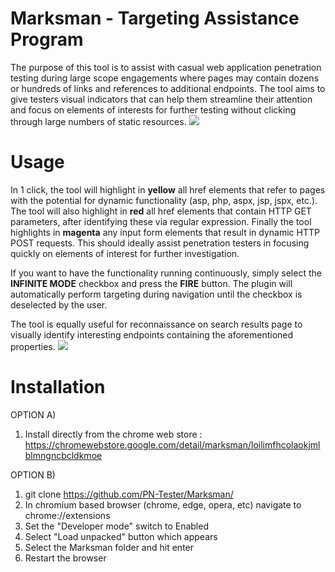 # Marksman - Targeting Assistance Program
The purpose of this tool is to assist with casual web application penetration testing during large scope engagements where pages may contain dozens or hundreds of links and references to additional endpoints. The tool aims to give testers visual indicators that can help them streamline their attention and focus on elements of interests for further testing without clicking through large numbers of static resources.
![](https://github.com/PN-Tester/Marksman/blob/main/MarksmanV3.gif)

# Usage
In 1 click, the tool will highlight in **yellow** all href elements that refer to pages with the potential for dynamic functionality (asp, php, aspx, jsp, jspx, etc.). The tool will also highlight in **red** all href elements that contain HTTP GET parameters, after identifying these via regular expression. Finally the tool highlights in **magenta** any input form elements that result in dynamic HTTP POST requests. This should ideally assist penetration testers in focusing quickly on elements of interest for further investigation.

If you want to have the functionality running continuously, simply select the **INFINITE MODE** checkbox and press the **FIRE** button. The plugin will automatically perform targeting during navigation until the checkbox is deselected by the user. 

The tool is equally useful for reconnaissance on search results page to visually identify interesting endpoints containing the aforementioned properties.
![](https://github.com/PN-Tester/Marksman/blob/main/marksman_google_demo.gif)

# Installation
OPTION A)
1. Install directly from the chrome web store : https://chromewebstore.google.com/detail/marksman/loilimfhcolaokjmlblmngncbcldkmoe

OPTION B) 
1. git clone https://github.com/PN-Tester/Marksman/
2. In chromium based browser (chrome, edge, opera, etc) navigate to chrome://extensions
3. Set the "Developer mode" switch to Enabled
4. Select "Load unpacked" button which appears
5. Select the Marksman folder and hit enter
6. Restart the browser



